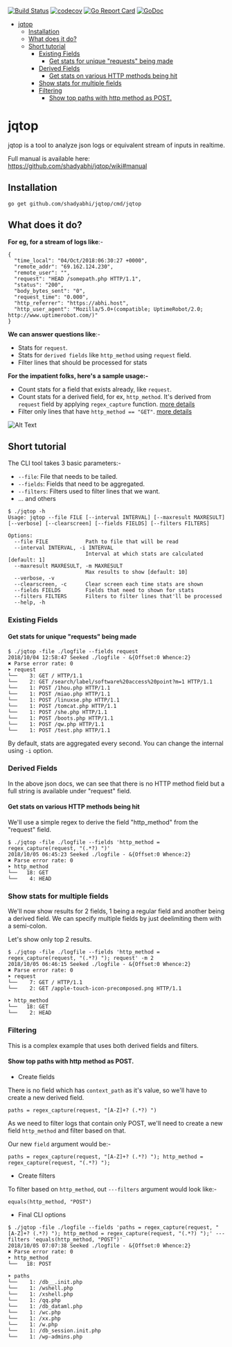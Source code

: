 [![Build Status](https://travis-ci.org/shadyabhi/jqtop.png)](https://travis-ci.org/shadyabhi/jqtop)
[![codecov](https://codecov.io/gh/shadyabhi/jqtop/branch/master/graph/badge.svg)](https://codecov.io/gh/shadyabhi/jqtop)
[![Go Report Card](https://goreportcard.com/badge/github.com/shadyabhi/jqtop)](https://goreportcard.com/report/github.com/shadyabhi/jqtop)
[![GoDoc](https://img.shields.io/badge/godoc-reference-blue.svg?style=flat-square)](https://godoc.org/github.com/shadyabhi/jqtop)

   * [jqtop](#jqtop)
      * [Installation](#installation)
      * [What does it do?](#what-does-it-do)
      * [Short tutorial](#short-tutorial)
         * [Existing Fields](#existing-fields)
            * [Get stats for unique "requests" being made](#get-stats-for-unique-requests-being-made)
         * [Derived Fields](#derived-fields)
            * [Get stats on various HTTP methods being hit](#get-stats-on-various-http-methods-being-hit)
         * [Show stats for multiple fields](#show-stats-for-multiple-fields)
         * [Filtering](#filtering)
            * [Show top paths with http method as POST.](#show-top-paths-with-http-method-as-post)
            
# jqtop

jqtop is a tool to analyze json logs or equivalent stream of inputs in realtime.

Full manual is available here: https://github.com/shadyabhi/jqtop/wiki#manual

## Installation

```
go get github.com/shadyabhi/jqtop/cmd/jqtop
```

## What does it do?

**For eg, for a stream of logs like**:-

```
{
  "time_local": "04/Oct/2018:06:30:27 +0000",
  "remote_addr": "69.162.124.230",
  "remote_user": "",
  "request": "HEAD /somepath.php HTTP/1.1",
  "status": "200",
  "body_bytes_sent": "0",
  "request_time": "0.000",
  "http_referrer": "https://abhi.host",
  "http_user_agent": "Mozilla/5.0+(compatible; UptimeRobot/2.0; http://www.uptimerobot.com/)"
}
```
**We can answer questions like**:-

* Stats for `request`.
* Stats for `derived fields` like `http_method` using `request` field. 
* Filter lines that should be processed for stats

**For the impatient folks, here's a sample usage:-**

* Count stats for a field that exists already, like `request`.
* Count stats for a derived field, for ex, `http_method`. It's derived from `request` field by applying `regex_capture` function. [more details](https://github.com/shadyabhi/jqtop/wiki#derived-fields)
* Filter only lines that have `http_method == "GET"`. [more details](https://github.com/shadyabhi/jqtop/wiki#--filters)

![Alt Text](https://shadyabhi.keybase.pub/jqtop_demo_v1.gif)

## Short tutorial

The CLI tool takes 3 basic parameters:-

* `--file`: File that needs to be tailed.
* `--fields`: Fields that need to be aggregated.
* `--filters`: Filters used to filter lines that we want.
* ... and others

```
$ ./jqtop -h
Usage: jqtop --file FILE [--interval INTERVAL] [--maxresult MAXRESULT] [--verbose] [--clearscreen] [--fields FIELDS] [--filters FILTERS]

Options:
  --file FILE            Path to file that will be read
  --interval INTERVAL, -i INTERVAL
                         Interval at which stats are calculated [default: 1]
  --maxresult MAXRESULT, -m MAXRESULT
                         Max results to show [default: 10]
  --verbose, -v
  --clearscreen, -c      Clear screen each time stats are shown
  --fields FIELDS        Fields that need to shown for stats
  --filters FILTERS      Filters to filter lines that'll be processed
  --help, -h
```

### Existing Fields

#### Get stats for unique "requests" being made

```
$ ./jqtop -file ./logfile --fields request
2018/10/04 12:58:47 Seeked ./logfile - &{Offset:0 Whence:2}
✖ Parse error rate: 0
➤ request
└──    3: GET / HTTP/1.1
└──    2: GET /search/label/software%20access%20point?m=1 HTTP/1.1
└──    1: POST /1hou.php HTTP/1.1
└──    1: POST /miao.php HTTP/1.1
└──    1: POST /linuxse.php HTTP/1.1
└──    1: POST /tomcat.php HTTP/1.1
└──    1: POST /she.php HTTP/1.1
└──    1: POST /boots.php HTTP/1.1
└──    1: POST /qw.php HTTP/1.1
└──    1: POST /test.php HTTP/1.1
```

By default, stats are aggregated every second. You can change the internal using `-i` option.

### Derived Fields

In the above json docs, we can see that there is no HTTP method field but a full string is available under "request" field.

#### Get stats on various HTTP methods being hit

We'll use a simple regex to derive the field "http_method" from the "request" field.

```
$ ./jqtop -file ./logfile --fields 'http_method = regex_capture(request, "(.*?) ")'
2018/10/05 06:45:23 Seeked ./logfile - &{Offset:0 Whence:2}
✖ Parse error rate: 0
➤ http_method
└──   18: GET
└──    4: HEAD

```

### Show stats for multiple fields

We'll now show results for 2 fields, 1 being a regular field and another being a derived field.
We can specify multiple fields by just deelimiting them with a semi-colon.

Let's show only top 2 results.

```
$ ./jqtop -file ./logfile --fields 'http_method = regex_capture(request, "(.*?) "); request' -m 2
2018/10/05 06:46:15 Seeked ./logfile - &{Offset:0 Whence:2}
✖ Parse error rate: 0
➤ request
└──    7: GET / HTTP/1.1
└──    2: GET /apple-touch-icon-precomposed.png HTTP/1.1

➤ http_method
└──   18: GET
└──    2: HEAD
```

### Filtering

This is a complex example that uses both derived fields and filters.

#### Show top paths with http method as POST.

* Create fields

There is no field which has `context_path` as it's value, so we'll have to create a new derived field.

```
paths = regex_capture(request, "[A-Z]+? (.*?) ")
```

As we need to filter logs that contain only POST, we'll need to create a new field `http_method` and filter based on that.

Our new `field` argument would be:-

```
paths = regex_capture(request, "[A-Z]+? (.*?) "); http_method = regex_capture(request, "(.*?) ");
```

* Create filters

To filter based on `http_method`, out `---filters` argument would look like:-

```
equals(http_method, "POST")
```

* Final CLI options

```
$ ./jqtop -file ./logfile --fields 'paths = regex_capture(request, "[A-Z]+? (.*?) "); http_method = regex_capture(request, "(.*?) ");' ---filters 'equals(http_method, "POST")'
2018/10/05 07:07:38 Seeked ./logfile - &{Offset:0 Whence:2}
✖ Parse error rate: 0
➤ http_method
└──   18: POST

➤ paths
└──    1: /db__.init.php
└──    1: /wshell.php
└──    1: /xshell.php
└──    1: /qq.php
└──    1: /db_dataml.php
└──    1: /wc.php
└──    1: /xx.php
└──    1: /w.php
└──    1: /db_session.init.php
└──    1: /wp-admins.php
```
